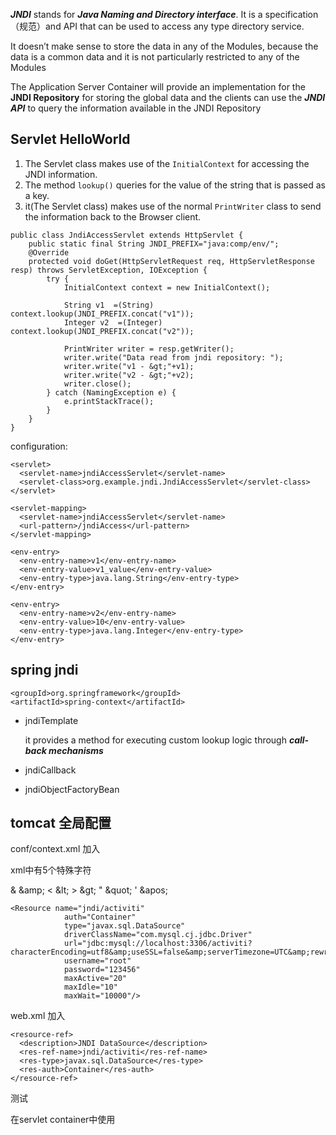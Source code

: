 ***JNDI*** stands for ***Java Naming and Directory interface***. It is a specification （规范）and API that can be used to access any type directory service.

It doesn’t make sense to store the data in any of the Modules, because the data is a common data and it is not particularly restricted to any of the Modules

The Application Server Container will provide an implementation for the **JNDI Repository** for storing the global data and the clients can use the ***JNDI API*** to query the information available in the JNDI Repository

 

## Servlet HelloWorld

1. The Servlet class makes use of the `InitialContext` for accessing the JNDI information.
2. The method `lookup()` queries for the value of the string that is passed as a key.
3. it(The Servlet class) makes use of the normal `PrintWriter` class to send the information back to the Browser client.

```
public class JndiAccessServlet extends HttpServlet {
    public static final String JNDI_PREFIX="java:comp/env/";
    @Override
    protected void doGet(HttpServletRequest req, HttpServletResponse resp) throws ServletException, IOException {
        try {
            InitialContext context = new InitialContext();
            
            String v1  =(String) context.lookup(JNDI_PREFIX.concat("v1"));
            Integer v2  =(Integer) context.lookup(JNDI_PREFIX.concat("v2"));
            
            PrintWriter writer = resp.getWriter();
            writer.write("Data read from jndi repository: ");
            writer.write("v1 - &gt;"+v1);
            writer.write("v2 - &gt;"+v2);
            writer.close();
        } catch (NamingException e) {
            e.printStackTrace();
        }
    }
}
```



configuration:

```
<servlet>
  <servlet-name>jndiAccessServlet</servlet-name>
  <servlet-class>org.example.jndi.JndiAccessServlet</servlet-class>
</servlet>

<servlet-mapping>
  <servlet-name>jndiAccessServlet</servlet-name>
  <url-pattern>/jndiAccess</url-pattern>
</servlet-mapping>

<env-entry>
  <env-entry-name>v1</env-entry-name>
  <env-entry-value>v1_value</env-entry-value>
  <env-entry-type>java.lang.String</env-entry-type>
</env-entry>

<env-entry>
  <env-entry-name>v2</env-entry-name>
  <env-entry-value>10</env-entry-value>
  <env-entry-type>java.lang.Integer</env-entry-type>
</env-entry>
```



## spring jndi

```
<groupId>org.springframework</groupId>
<artifactId>spring-context</artifactId>
```

* jndiTemplate

  it provides a method for executing custom lookup logic through ***call-back mechanisms*** 

* jndiCallback

* jndiObjectFactoryBean





## tomcat 全局配置

conf/context.xml 加入

xml中有5个特殊字符

&  \&amp;
<  \&lt;
\> \&gt;
" \&quot;
'  \&apos;

	<Resource name="jndi/activiti" 
				auth="Container" 
				type="javax.sql.DataSource" 
				driverClassName="com.mysql.cj.jdbc.Driver" 
				url="jdbc:mysql://localhost:3306/activiti?characterEncoding=utf8&amp;useSSL=false&amp;serverTimezone=UTC&amp;rewriteBatchedStatements=true" 
				username="root" 
				password="123456" 
				maxActive="20" 
				maxIdle="10" 
				maxWait="10000"/>
web.xml 加入

```
<resource-ref>
  <description>JNDI DataSource</description>
  <res-ref-name>jndi/activiti</res-ref-name>
  <res-type>javax.sql.DataSource</res-type>
  <res-auth>Container</res-auth>
</resource-ref>
```

测试

在servlet container中使用